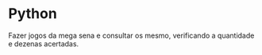 # Python
Fazer jogos da mega sena e consultar os mesmo, verificando a quantidade e dezenas acertadas.
